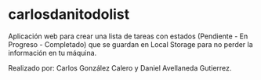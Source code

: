 # carlosdanitodolist
Aplicación web para crear una lista de tareas con estados (Pendiente - En Progreso - Completado) que se guardan en Local Storage para no perder la información en tu máquina.

Realizado por: Carlos González Calero y Daniel Avellaneda Gutierrez.
